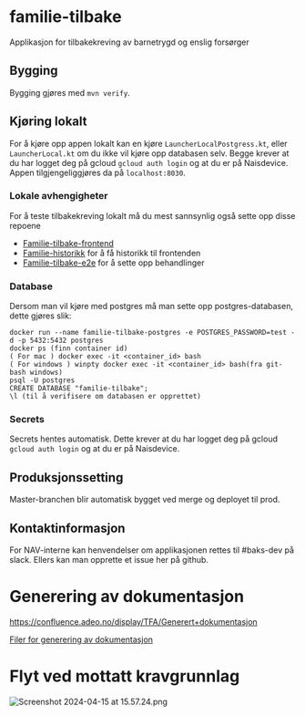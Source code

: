 # familie-tilbake
Applikasjon for tilbakekreving av barnetrygd og enslig forsørger

## Bygging
Bygging gjøres med `mvn verify`.

## Kjøring lokalt
For å kjøre opp appen lokalt kan en kjøre `LauncherLocalPostgress.kt`, eller `LauncherLocal.kt` om du ikke vil kjøre opp 
databasen selv. Begge krever at du har logget deg på gcloud `gcloud auth login` og at du er på Naisdevice.  
Appen tilgjengeliggjøres da på `localhost:8030`.

### Lokale avhengigheter
For å teste tilbakekreving lokalt må du mest sannsynlig også sette opp disse repoene
* [Familie-tilbake-frontend](https://github.com/navikt/familie-tilbake-frontend)
* [Familie-historikk](https://github.com/navikt/familie-historikk) for å få historikk til frontenden
* [Familie-tilbake-e2e](https://github.com/navikt/familie-tilbake-e2e) for å sette opp behandlinger

### Database
Dersom man vil kjøre med postgres må man sette opp postgres-databasen, dette gjøres slik:
```
docker run --name familie-tilbake-postgres -e POSTGRES_PASSWORD=test -d -p 5432:5432 postgres
docker ps (finn container id)
( For mac ) docker exec -it <container_id> bash
( For windows ) winpty docker exec -it <container_id> bash(fra git-bash windows)
psql -U postgres
CREATE DATABASE "familie-tilbake";
\l (til å verifisere om databasen er opprettet)
```

### Secrets
Secrets hentes automatisk. Dette krever at du har logget deg på gcloud `gcloud auth login` og at du er på Naisdevice.

## Produksjonssetting
Master-branchen blir automatisk bygget ved merge og deployet til prod.

## Kontaktinformasjon
For NAV-interne kan henvendelser om applikasjonen rettes til #baks-dev på slack.
Ellers kan man opprette et issue her på github.

# Generering av dokumentasjon
https://confluence.adeo.no/display/TFA/Generert+dokumentasjon

[Filer for generering av dokumentasjon](/src/test/kotlin/no/nav/familie/tilbake/dokumentasjonsgenerator)

# Flyt ved mottatt kravgrunnlag
![Screenshot 2024-04-15 at 15.57.24.png](..%2F..%2FDesktop%2FScreenshot%202024-04-15%20at%2015.57.24.png)